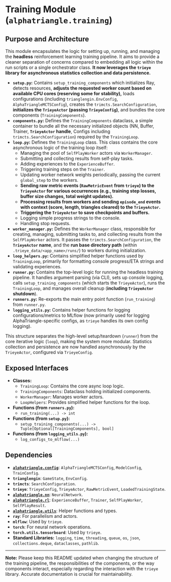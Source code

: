 # Training Module (`alphatriangle.training`)

## Purpose and Architecture

This module encapsulates the logic for setting up, running, and managing the **headless** reinforcement learning training pipeline. It aims to provide a cleaner separation of concerns compared to embedding all logic within the run scripts or a single orchestrator class. **It now leverages the `trieye` library for asynchronous statistics collection and data persistence.**

-   **`setup.py`:** Contains `setup_training_components` which initializes Ray, detects resources, **adjusts the requested worker count based on available CPU cores (reserving some for stability),** loads configurations (including `trianglengin.EnvConfig`, `AlphaTriangleMCTSConfig`), creates the `trimcts.SearchConfiguration`, **initializes the `TrieyeActor` (passing `TrieyeConfig`)**, and bundles the core components (`TrainingComponents`).
-   **`components.py`:** Defines the `TrainingComponents` dataclass, a simple container to bundle all the necessary initialized objects (NN, Buffer, Trainer, **`TrieyeActor` handle**, Configs including `trimcts.SearchConfiguration`) required by the `TrainingLoop`.
-   **`loop.py`:** Defines the `TrainingLoop` class. This class contains the core asynchronous logic of the training loop itself:
    -   Managing the pool of `SelfPlayWorker` actors via `WorkerManager`.
    -   Submitting and collecting results from self-play tasks.
    -   Adding experiences to the `ExperienceBuffer`.
    -   Triggering training steps on the `Trainer`.
    -   Updating worker network weights periodically, passing the current `global_step` to the workers.
    -   **Sending raw metric events (`RawMetricEvent` from `trieye`) to the `TrieyeActor` for various occurrences (e.g., training step losses, buffer size changes, total weight updates).**
    -   **Processing results from workers and sending `episode_end` events with context (score, length, triangles cleared) to the `TrieyeActor`.**
    -   **Triggering the `TrieyeActor` to save checkpoints and buffers.**
    -   Logging simple progress strings to the console.
    -   Handling stop requests.
-   **`worker_manager.py`:** Defines the `WorkerManager` class, responsible for creating, managing, submitting tasks to, and collecting results from the `SelfPlayWorker` actors. It passes the `trimcts.SearchConfiguration`, the **`TrieyeActor` name**, and the **run base directory path** (within `.trieye_data/<app_name>/runs/`) to workers during initialization.
-   **`loop_helpers.py`:** Contains simplified helper functions used by `TrainingLoop`, primarily for formatting console progress/ETA strings and validating experiences.
-   **`runner.py`:** Contains the top-level logic for running the headless training pipeline. It handles argument parsing (via CLI), sets up console logging, calls `setup_training_components` (which starts the `TrieyeActor`), runs the `TrainingLoop`, and manages overall cleanup (**including `TrieyeActor` shutdown**).
-   **`runners.py`:** Re-exports the main entry point function (`run_training`) from `runner.py`.
-   **`logging_utils.py`:** Contains helper functions for logging configurations/metrics to MLflow (now primarily used for logging AlphaTriangle-specific configs, as `trieye` handles its own config logging).

This structure separates the high-level setup/teardown (`runner`) from the core iterative logic (`loop`), making the system more modular. Statistics collection and persistence are now handled asynchronously by the `TrieyeActor`, configured via `TrieyeConfig`.

## Exposed Interfaces

-   **Classes:**
    -   `TrainingLoop`: Contains the core async loop logic.
    -   `TrainingComponents`: Dataclass holding initialized components.
    -   `WorkerManager`: Manages worker actors.
    -   `LoopHelpers`: Provides simplified helper functions for the loop.
-   **Functions (from `runners.py`):**
    -   `run_training(...) -> int`
-   **Functions (from `setup.py`):**
    -   `setup_training_components(...) -> Tuple[Optional[TrainingComponents], bool]`
-   **Functions (from `logging_utils.py`):**
    -   `log_configs_to_mlflow(...)`

## Dependencies

-   **[`alphatriangle.config`](../config/README.md)**: `AlphaTriangleMCTSConfig`, `ModelConfig`, `TrainConfig`.
-   **`trianglengin`**: `GameState`, `EnvConfig`.
-   **`trimcts`**: `SearchConfiguration`.
-   **`trieye`**: `TrieyeConfig`, `TrieyeActor`, `RawMetricEvent`, `LoadedTrainingState`.
-   **[`alphatriangle.nn`](../nn/README.md)**: `NeuralNetwork`.
-   **[`alphatriangle.rl`](../rl/README.md)**: `ExperienceBuffer`, `Trainer`, `SelfPlayWorker`, `SelfPlayResult`.
-   **[`alphatriangle.utils`](../utils/README.md)**: Helper functions and types.
-   **`ray`**: For parallelism and actors.
-   **`mlflow`**: Used by `trieye`.
-   **`torch`**: For neural network operations.
-   **`torch.utils.tensorboard`**: Used by `trieye`.
-   **Standard Libraries:** `logging`, `time`, `threading`, `queue`, `os`, `json`, `collections.deque`, `dataclasses`, `pathlib`.

---

**Note:** Please keep this README updated when changing the structure of the training pipeline, the responsibilities of the components, or the way components interact, especially regarding the interaction with the `trieye` library. Accurate documentation is crucial for maintainability.